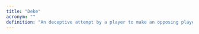 ```yaml
---
title: "Deke"
acronym: ""
definition: "An deceptive attempt by a player to make an opposing player move or think in a way that is hurtful to their cause."
---
```

